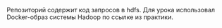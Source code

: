 Репозиторий содержит код запросов в hdfs. Для урока использовал Docker-образ системы Hadoop по ссылке из практики.
